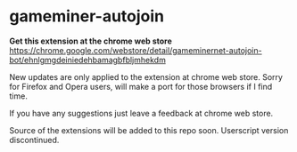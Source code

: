 # gameminer-autojoin

**Get this extension at the chrome web store** https://chrome.google.com/webstore/detail/gameminernet-autojoin-bot/ehnlgmgdeiniedehbamagbfbljmhekdm

New updates are only applied to the extension at chrome web store.
Sorry for Firefox and Opera users, will make a port for those browsers if I find time.

If you have any suggestions just leave a feedback at chrome web store.

Source of the extensions will be added to this repo soon. Userscript version discontinued.
